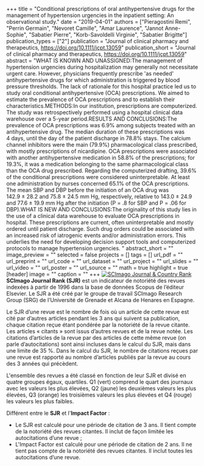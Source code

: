 +++
title = "Conditional prescriptions of oral antihypertensive drugs for the management of hypertension urgencies in the inpatient setting: An observational study."
date = "2019-04-01"
authors = ["Pieragostini Remi", "Perrin Germain", "Nevoret Camille", "Amar Laurence", "Jannot Anne-Sophie", "Sabatier Pierre", "Korb-Savoldelli Virginie", "Sabatier Brigitte"]
publication_types = ["2"]
publication = "Journal of clinical pharmacy and therapeutics, https://doi.org/10.1111/jcpt.13059"
publication_short = "Journal of clinical pharmacy and therapeutics, https://doi.org/10.1111/jcpt.13059"
abstract = "WHAT IS KNOWN AND UNASSIGNED:The management of hypertension urgencies during hospitalization may generally not necessitate urgent care. However, physicians frequently prescribe 'as needed' antihypertensive drugs for which administration is triggered by blood pressure thresholds. The lack of rationale for this hospital practice led us to study oral conditional antihypertensive (OCA) prescriptions. We aimed to estimate the prevalence of OCA prescriptions and to establish their characteristics.METHODS:In our institution, prescriptions are computerized. The study was retrospectively performed using a hospital clinical data warehouse over a 5-year period.RESULTS AND CONCLUSIONS:The prevalence of OCA prescriptions was 6.9% among subjects treated with an antihypertensive drug. The median duration of these prescriptions was 4 days, until the day of the patient discharge in 78.8% stays. The calcium channel inhibitors were the main (79.9%) pharmacological class prescribed, with mostly prescriptions of nicardipine. OCA prescriptions were associated with another antihypertensive medication in 58.8% of the prescriptions; for 19.3%, it was a medication belonging to the same pharmacological class than the OCA drug prescribed. Regarding the computerized drafting, 39.6% of the conditional prescriptions were considered uninterpretable. At least one administration by nurses concerned 65.1% of the OCA prescriptions. The mean SBP and DBP before the initiation of an OCA drug was 142.9 ± 28.2 and 75.8 ± 24.5 mm Hg, respectively, relative to 143.0 ± 24.9 and 77.6 ± 19.9 mm Hg after the initiation (P = .8 for SBP and P = .06 for DBP).WHAT IS NEW AND CONCLUSIONS:The originality of this study lies in the use of a clinical data warehouse to evaluate OCA prescriptions in hospital. These prescriptions are current, often uninterpretable and mostly ordered until patient discharge. Such drug orders could be associated with an increased risk of iatrogenic events and/or administration errors. This underlies the need for developing decision support tools and computerized protocols to manage hypertension urgencies. "
abstract_short = ""
image_preview = ""
selected = false
projects = []
tags = []
url_pdf = ""
url_preprint = ""
url_code = ""
url_dataset = ""
url_project = ""
url_slides = ""
url_video = ""
url_poster = ""
url_source = ""
math = true
highlight = true
[header]
image = ""
caption = ""
+++
<a href="https://www.scimagojr.com/journalsearch.php?q=23007&amp;tip=sid&amp;exact=no" title="SCImago Journal &amp; Country Rank"><img border="0" src="https://www.scimagojr.com/journal_img.php?id=23007" alt="SCImago Journal &amp; Country Rank"  /></a>
**SCImago Journal Rank (SJR)** est un indicateur de notoriété des revues indexées à partir de 1996 dans la base de données Scopus de l’éditeur Elsevier. Le SJR a été créé par le groupe de travail SCImago Research Group (SRG) de l’Université de Grenade et Alcana de Henares en Espagne.  
  
Le SJR d’une revue est le nombre de fois où un article de cette revue est cité par d’autres articles pendant les 3 ans qui suivent sa publication, chaque citation reçue étant pondérée par la notoriété de la revue citante. Les articles « citants » sont issus d’autres revues et de la revue notée. Les citations d’articles de la revue par des articles de cette même revue (on parle d’autocitations) sont ainsi incluses dans le calcul du SJR, mais dans une limite de 35 %. Dans le calcul du SJR, le nombre de citations reçues par une revue est rapporté au nombre d’articles publiés par la revue au cours des 3 années qui précèdent.  
  
L'ensemble des revues a été classé en fonction de leur SJR et divisé en quatre groupes égaux, quartiles. Q1 (vert) comprend le quart des journaux avec les valeurs les plus élevées, Q2 (jaune) les deuxièmes valeurs les plus élevées, Q3 (orange) les troisièmes valeurs les plus élevées et Q4 (rouge) les valeurs les plus faibles.  
  
Différent entre le **SJR** et l'**Impact Factor** :  
- Le SJR est calculé pour une période de citation de 3 ans. Il tient compte de la notoriété des revues citantes. Il inclut de façon limitée les autocitations d’une revue ;  
- L'Impact Factor est calculé pour une période de citation de 2 ans. Il ne tient pas compte de la notoriété des revues citantes. Il inclut toutes les autocitations d’une revue.
